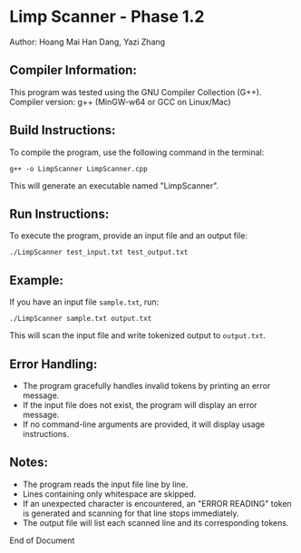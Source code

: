 Limp Scanner - Phase 1.2
=======================
Author: Hoang Mai Han Dang, Yazi Zhang

Compiler Information:
---------------------
This program was tested using the GNU Compiler Collection (G++).
Compiler version: g++ (MinGW-w64 or GCC on Linux/Mac)

Build Instructions:
-------------------
To compile the program, use the following command in the terminal:

    g++ -o LimpScanner LimpScanner.cpp

This will generate an executable named "LimpScanner".

Run Instructions:
-----------------
To execute the program, provide an input file and an output file:

    ./LimpScanner test_input.txt test_output.txt

Example:
--------
If you have an input file `sample.txt`, run:

    ./LimpScanner sample.txt output.txt

This will scan the input file and write tokenized output to `output.txt`.

Error Handling:
---------------
- The program gracefully handles invalid tokens by printing an error message.
- If the input file does not exist, the program will display an error message.
- If no command-line arguments are provided, it will display usage instructions.

Notes:
------
- The program reads the input file line by line.
- Lines containing only whitespace are skipped.
- If an unexpected character is encountered, an "ERROR READING" token is generated and scanning for that line stops immediately.
- The output file will list each scanned line and its corresponding tokens.

End of Document